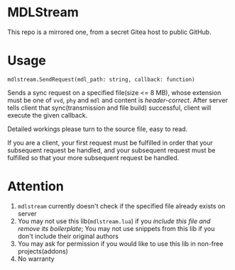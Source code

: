 # MDLStream

This repo is a mirrored one, from a secret Gitea host to public GitHub.

# Usage

`mdlstream.SendRequest(mdl_path: string, callback: function)`

Sends a sync request on a specified file(size <= 8 MB), whose extension must be one of `vvd`, `phy` and `mdl` and content is *header-correct*.
After server tells client that sync(transmission and file build) successful, client will execute the given callback.

Detailed workings please turn to the source file, easy to read.

If you are a client, your first request must be fulfilled in order that your subsequent request be handled, and your subsequent request must
be fulfilled so that your more subsequent request be handled.

# Attention

1. `mdlstream` currently doesn't check if the specified file already exists on server
2. You may not use this lib(`mdlstream.lua`) if you *include this file and remove its boilerplate*; You may not use snippets from this lib
if you don't include their original authors
3. You may ask for permission if you would like to use this lib in non-free projects(addons)
4. No warranty
